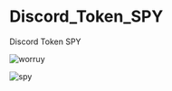 # Discord_Token_SPY
Discord Token SPY 

![worruy](https://github.com/ScriptHUBofficial/dontworry_discord_token_spy/assets/106864876/72a9a8ad-20bd-4951-b806-6e1d6a85688b)

![spy](https://user-images.githubusercontent.com/106864876/187287433-f3112d83-512d-44cd-9f32-588db8e8dbdc.jpg)
